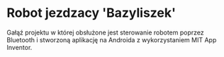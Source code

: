 # Robot jezdzacy 'Bazyliszek'
Gałąź projektu w której obsłużone jest sterowanie robotem poprzez Bluetooth i stworzoną aplikację na Androida z wykorzystaniem MIT App Inventor.
